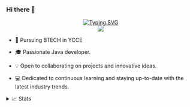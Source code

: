 ### Hi there 👋
<p align="center">
<a href="https://github.com/paresHambarde">
    <img src="https://readme-typing-svg.demolab.com?font=Georgia&size=18&duration=2000&pause=100&multiline=true&width=500&height=80&lines=paresHambarde;JAVA+%7C+Python+%7C+ML;AWS+%7C+GCP+%7C+Java" alt="Typing SVG" />
</a>
<br/>
<a href="https://github.com/paresHambarde">
    <img src="https://github-stats-alpha.vercel.app/api?username=paresHambarde&cc=22272e&tc=37BCF6&ic=fff&bc=0000">
</a>
</br>

* 📖 Pursuing BTECH in YCCE

* 🎓 Passionate Java developer.

* 💡 Open to collaborating on projects and innovative ideas. 

* 💻 Dedicated to continuous learning and staying up-to-date with the latest industry trends.




<details>
<summary>📈 Stats</summary>

<br>

![](http://github-profile-summary-cards.vercel.app/api/cards/profile-details?username=yashingole&theme=dracula) 

![](http://github-profile-summary-cards.vercel.app/api/cards/repos-per-language?username=yashingole&theme=dracula) 
![](http://github-profile-summary-cards.vercel.app/api/cards/most-commit-language?username=yashingole&theme=dracula)

</br>
</details>
<!--
**paresHambarde/paresHambarde** is a ✨ _special_ ✨ repository because its `README.md` (this file) appears on your GitHub profile.

Here are some ideas to get you started:

- 🔭 I’m currently working on ...
- 🌱 I’m currently learning ...
- 👯 I’m looking to collaborate on ...
- 🤔 I’m looking for help with ...
- 💬 Ask me about ...
- 📫 How to reach me: ...
- 😄 Pronouns: ...
- ⚡ Fun fact: ...
-->
